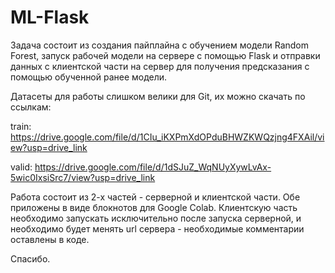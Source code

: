 # ML-Flask

Задача состоит из создания пайплайна с обучением модели Random Forest, запуск рабочей модели на сервере с помощью Flask и отправки данных с клиентской части на сервер для получения предсказания с помощью обученной ранее модели.

Датасеты для работы слишком велики для Git, их можно скачать по ссылкам:

train: https://drive.google.com/file/d/1CIu_iKXPmXdOPduBHWZKWQzjng4FXAil/view?usp=drive_link

valid: https://drive.google.com/file/d/1dSJuZ_WqNUyXywLvAx-5wic0IxsiSrc7/view?usp=drive_link

Работа состоит из 2-х частей - серверной и клиентской части. Обе приложены в виде блокнотов для Google Colab. Клиентскую часть необходимо запускать исключительно после запуска серверной, и необходимо будет менять url сервера - необходимые комментарии оставлены в коде.

Спасибо.
